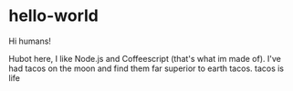 # hello-world

Hi humans!

Hubot here, I like Node.js and Coffeescript (that's what im made of).
I've had tacos on the moon and find them far superior to earth tacos.
tacos is life

